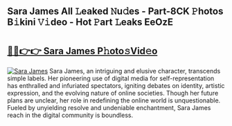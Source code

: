 ## Sara James All 𝙻eaked 𝙽u𝚍es - Part-8CK 𝙿hotos B𝚒kini 𝚅𝚒deo - Hot 𝙿art 𝙻eaks EeOzE

# <h2><a href="http://ld6qh03.urlbe.top/?page=Sara+James">🔗🔗👉👉 Sara James P𝚑oto𝚜Vid𝚎o</a></h2>

[![Sara James](https://i.imgur.com/eBuTRDB.gif)](http://ld6qh03.urlbe.top/?page=Sara+James)
Sara James, an intriguing and elusive character, transcends simple labels. Her pioneering use of digital media for self-representation has enthralled and infuriated spectators, igniting debates on identity, artistic expression, and the evolving nature of online societies. Though her future plans are unclear, her role in redefining the online world is unquestionable. Fueled by unyielding resolve and undeniable enchantment, Sara James reach in the digital community is boundless.
